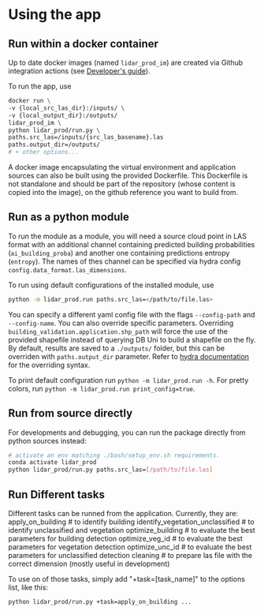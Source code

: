 # Using the app

## Run within a docker container

Up to date docker images (named `lidar_prod_im`) are created via Github integration actions (see [Developer's guide](../guides/development.md)). 

To run the app, use

```bash
docker run \
-v {local_src_las_dir}:/inputs/ \
-v {local_output_dir}:/outputs/
lidar_prod_im \
python lidar_prod/run.py \
paths.src_las=/inputs/{src_las_basename}.las
paths.output_dir=/outputs/
# + other options...

```

A docker image encapsulating the virtual environment and application sources can also be built using the provided Dockerfile. This Dockerfile is not standalone and should be part of the repository (whose content is copied into the image), on the github reference you want to build from.

## Run as a python module
To run the module as a module, you will need a source cloud point in LAS format with an additional channel containing predicted building probabilities (`ai_building_proba`) and another one containing predictions entropy (`entropy`). The names of thes channel can be specified via hydra config `config.data_format.las_dimensions`.

To run using default configurations of the installed module, use
```bash
python -m lidar_prod.run paths.src_las=</path/to/file.las>
```

You can specify a different yaml config file with the flags `--config-path` and `--config-name`. You can also override specific parameters. Overriding `building_validation.application.shp_path` will force the use of the provided shapefile instead of querying DB Uni to build a shapefile on the fly. By default, results are saved to a `./outputs/` folder, but this can be overriden with `paths.output_dir` parameter. Refer to [hydra documentation](https://hydra.cc/docs/next/tutorials/basic/your_first_app/config_file/) for the overriding syntax.

To print default configuration run `python -m lidar_prod.run -h`. For pretty colors, run `python -m lidar_prod.run print_config=true`.

## Run from source directly

For developments and debugging, you can run the package directly from python sources instead:

```bash
# activate an env matching ./bash/setup_env.sh requirements.
conda activate lidar_prod
python lidar_prod/run.py paths.src_las=[/path/to/file.las]
```
## Run Different tasks

Different tasks can be runned from the application. Currently, they are:
apply_on_building # to identify building
identify_vegetation_unclassified # to identify unclassified and vegetation
optimize_building # to evaluate the best parameters for building detection
optimize_veg_id # to evaluate the best parameters for vegetation detection
optimize_unc_id # to evaluate the best parameters for unclassified detection
cleaning # to prepare las file with the correct dimension (mostly useful in development)

To use on of those tasks, simply add "+task=[task_name]" to the options list, like this:
```bash
python lidar_prod/run.py +task=apply_on_building ...
```
